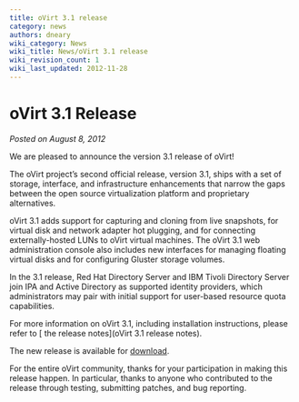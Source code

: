 ```yaml
---
title: oVirt 3.1 release
category: news
authors: dneary
wiki_category: News
wiki_title: News/oVirt 3.1 release
wiki_revision_count: 1
wiki_last_updated: 2012-11-28
---
```


# oVirt 3.1 Release

*Posted on August 8, 2012*

We are pleased to announce the version 3.1 release of oVirt!

The oVirt project’s second official release, version 3.1, ships with a set of storage, interface, and infrastructure enhancements that narrow the gaps between the open source virtualization platform and proprietary alternatives.

oVirt 3.1 adds support for capturing and cloning from live snapshots, for virtual disk and network adapter hot plugging, and for connecting externally-hosted LUNs to oVirt virtual machines. The oVirt 3.1 web administration console also includes new interfaces for managing floating virtual disks and for configuring Gluster storage volumes.

In the 3.1 release, Red Hat Directory Server and IBM Tivoli Directory Server join IPA and Active Directory as supported identity providers, which administrators may pair with initial support for user-based resource quota capabilities.

For more information on oVirt 3.1, including installation instructions, please refer to [ the release notes](oVirt 3.1 release notes).

The new release is available for [download](http://www.ovirt.org/get-ovirt/).

For the entire oVirt community, thanks for your participation in making this release happen. In particular, thanks to anyone who contributed to the release through testing, submitting patches, and bug reporting.

